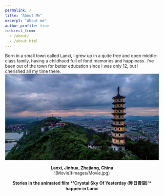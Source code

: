 ```yaml
---
permalink: /
title: "About Me"
excerpt: "About me"
author_profile: true
redirect_from:
  - /about/
  - /about.html
---
```


Born in a small town called Lanxi, I grew up in a quite free and open middle-class family, having a childhood full of fond memories and happiness. I've been out of the town for better education since I was only 12, but I cherished all my time there.
<br/>
![Lanxi](images/Lanxi.jpg)
<p align="center">
  <b>Lanxi, Jinhua, Zhejiang, China</b><br>
![Movie](images/Movie.jpg)
<p align="center">
  <b>Stories in the animated film *'Crystal Sky Of Yesterday (昨日青空)'* happen in Lanxi </b><br>

